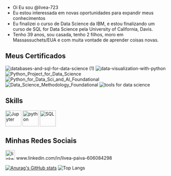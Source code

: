- Oi Eu sou @livea-723
- Eu estou interessada em novas oportunidades para expandir meus conhecimentos
- Eu finalizei o curso de Data Science da IBM, e estou finalizando um curso de SQL for Data Science pela University of California, Davis.
- Tenho 39 anos, sou casada, tenho 2 filhos, moro em Massassuchets/EUA e com muita vontade de aprender coisas novas.

## Meus Certificados
![databases-and-sql-for-data-science (1)](https://github.com/livea-723/livea-723/assets/145352204/bf514ab4-b5b4-4ade-93ea-305d80ec18f6)
![data-visualization-with-python](https://github.com/livea-723/livea-723/assets/145352204/ef4ad2c3-3510-413d-ba4a-ebf992cd178e)
![Python_Project_for_Data_Science](https://github.com/livea-723/livea-723/assets/145352204/5a43a914-5383-41a0-9b8e-3b6131164bf9)
![Python_for_Data_Sci_and_AI_Foundational](https://github.com/livea-723/livea-723/assets/145352204/fd7e9f63-9a4b-4835-9298-fd57857c79ca)
![Data_Science_Methodology_Foundational](https://github.com/livea-723/livea-723/assets/145352204/03f738d5-ff37-4e59-8d20-61898847fbb2)
![tools for data science](https://github.com/livea-723/livea-723/assets/145352204/50de3e9c-9a0a-41b9-bd4d-8cbba4e7cde7)

## Skills
<div style='display: inline_block'>
<img alt="Jupyter" heigth="50" width="50" src="https://cdn.jsdelivr.net/gh/devicons/devicon/icons/jupyter/jupyter-original-wordmark.svg" />
<img alt="python" heigth="50" width="50" src="https://cdn.jsdelivr.net/gh/devicons/devicon/icons/python/python-original-wordmark.svg" />
<img alt="SQL" heigth="50" width="50" src="https://cdn.jsdelivr.net/gh/devicons/devicon/icons/mysql/mysql-original-wordmark.svg" />
                           


## Minhas Redes Sociais
<img src= 'https://img.shields.io/badge/LinkedIn-0077B5?style=for-the-badge&logo=linkedin&logoColor=white' alt= 'linkedin' height='30'>
www.linkedin.com/in/livea-paiva-606084298

[![Anurag's GitHub stats](https://github-readme-stats.vercel.app/api?username=livea-723&show_icons=true&theme=radical)](https://github.com/anuraghazra/github-readme-stats)
![Top Langs](https://github-readme-stats.vercel.app/api/top-langs/?username=livea-723&layout=compact&theme=radical)
